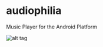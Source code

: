 audiophilia
===========

Music Player for the Android Platform

![alt tag](https://raw.github.com/debowin/audiophile/master/player_screen.png)

